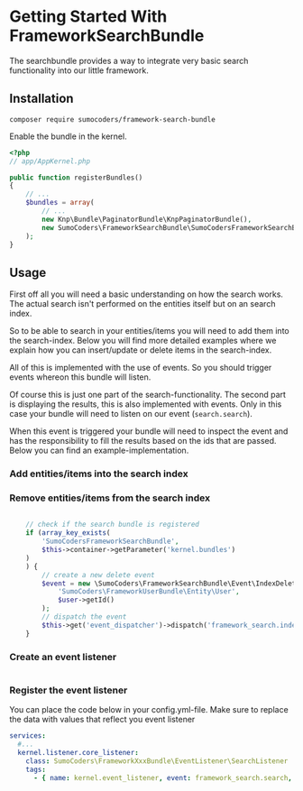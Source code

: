 # Getting Started With FrameworkSearchBundle

The searchbundle provides a way to integrate very basic search functionality
into our little framework.

## Installation

    composer require sumocoders/framework-search-bundle

Enable the bundle in the kernel.

```php
<?php
// app/AppKernel.php

public function registerBundles()
{
    // ...
    $bundles = array(
        // ...
        new Knp\Bundle\PaginatorBundle\KnpPaginatorBundle(),
        new SumoCoders\FrameworkSearchBundle\SumoCodersFrameworkSearchBundle(),
    );
}
```

## Usage

First off all you will need a basic understanding on how the search works. The
actual search isn't performed on the entities itself but on an search index.

So to be able to search in your entities/items you will need to add them into
the search-index. Below you will find more detailed examples where we explain
how you can insert/update or delete items in the search-index.

All of this is implemented with the use of events. So you should trigger events
whereon this bundle will listen.

Of course this is just one part of the search-functionality. The second part is
displaying the results, this is also implemented with events. Only in this case
your bundle will need to listen on our event (`search.search`).

When this event is triggered your bundle will need to inspect the event and has
the responsibility to fill the results based on the ids that are passed. Below
you can find an example-implementation.

### Add entities/items into the search index



### Remove entities/items from the search index

```php

    // check if the search bundle is registered
    if (array_key_exists(
        'SumoCodersFrameworkSearchBundle',
        $this->container->getParameter('kernel.bundles')
    )
    ) {
        // create a new delete event
        $event = new \SumoCoders\FrameworkSearchBundle\Event\IndexDeleteEvent(
            'SumoCoders\FrameworkUserBundle\Entity\User',
            $user->getId()
        );
        // dispatch the event
        $this->get('event_dispatcher')->dispatch('framework_search.index_delete', $event);
    }
```

### Create an event listener

```php
```

### Register the event listener

You can place the code below in your config.yml-file. Make sure to replace the
data with values that reflect you event listener

```yml
services:
  #...
  kernel.listener.core_listener:
    class: SumoCoders\FrameworkXxxBundle\EventListener\SearchListener
    tags:
      - { name: kernel.event_listener, event: framework_search.search, method: onSearch }
```


